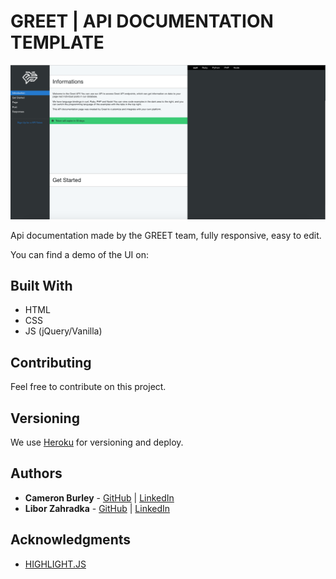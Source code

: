 # GREET | API DOCUMENTATION TEMPLATE
![Demo](demo.png)

Api documentation made by the GREET team, fully responsive, easy to edit.

You can find a demo of the UI on:

## Built With

* HTML
* CSS
* JS (jQuery/Vanilla)

## Contributing

Feel free to contribute on this project.

## Versioning

We use [Heroku](https://heroku.com/) for versioning and deploy.

## Authors

* **Cameron Burley** - [GitHub](https://github.com/CamBurley) | [LinkedIn](https://www.linkedin.com/in/cam-burley-8b9b587/)
* **Libor Zahradka** - [GitHub](https://github.com/liborzahradka) | [LinkedIn](https://www.linkedin.com/in/libor-zahradka-20818186/)


## Acknowledgments

* [HIGHLIGHT.JS](https://highlightjs.org)
